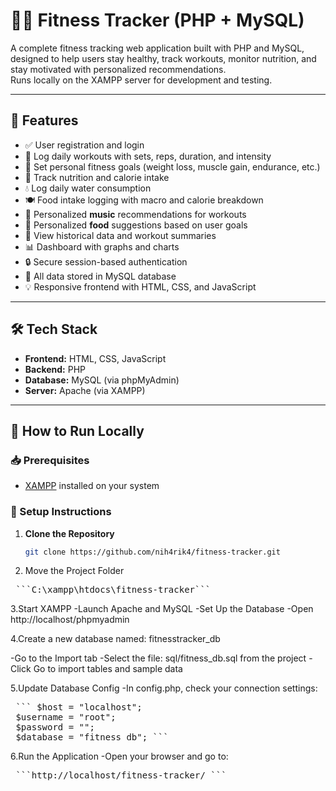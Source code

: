 # 🏋️‍♂️ Fitness Tracker (PHP + MySQL)

A complete fitness tracking web application built with PHP and MySQL, designed to help users stay healthy, track workouts, monitor nutrition, and stay motivated with personalized recommendations.  
Runs locally on the XAMPP server for development and testing.

---

## 📌 Features

- ✅ User registration and login
- 📝 Log daily workouts with sets, reps, duration, and intensity
- 🎯 Set personal fitness goals (weight loss, muscle gain, endurance, etc.)
- 🥗 Track nutrition and calorie intake
- 💧 Log daily water consumption
- 🍽️ Food intake logging with macro and calorie breakdown
- 🎵 Personalized **music** recommendations for workouts
- 🍱 Personalized **food** suggestions based on user goals
- 📅 View historical data and workout summaries
- 📊 Dashboard with graphs and charts
- 🔒 Secure session-based authentication
- 💾 All data stored in MySQL database
- 💡 Responsive frontend with HTML, CSS, and JavaScript

---

## 🛠️ Tech Stack

- **Frontend:** HTML, CSS, JavaScript  
- **Backend:** PHP  
- **Database:** MySQL (via phpMyAdmin)  
- **Server:** Apache (via XAMPP)

---

## 🚀 How to Run Locally

### 📥 Prerequisites

- [XAMPP](https://www.apachefriends.org/) installed on your system

### 🧪 Setup Instructions

1. **Clone the Repository**
   ```bash
   git clone https://github.com/nih4rik4/fitness-tracker.git

2. Move the Project Folder

 <pre> ```C:\xampp\htdocs\fitness-tracker``` </pre>

3.Start XAMPP
 -Launch Apache and MySQL
 -Set Up the Database
 -Open http://localhost/phpmyadmin

4.Create a new database named:
 fitnesstracker_db

  -Go to the Import tab
 -Select the file: sql/fitness_db.sql from the project
 -Click Go to import tables and sample data
 
 5.Update Database Config
 -In config.php, check your connection settings:

 <pre> ``` $host = "localhost";
 $username = "root";
 $password = "";
 $database = "fitness_db"; ``` </pre>

6.Run the Application
-Open your browser and go to:
 <pre> ```http://localhost/fitness-tracker/ ``` </pre>

